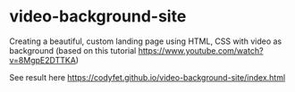 # video-background-site
Creating a beautiful, custom landing page using HTML, CSS with video as background (based on this tutorial https://www.youtube.com/watch?v=8MgpE2DTTKA)

See result here https://codyfet.github.io/video-background-site/index.html
